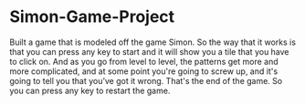# Simon-Game-Project

Built a game that is modeled off the game Simon.
So the way that it works is that you can press any key to start and it will show you a tile that you have to click on.
And as you go from level to level, the patterns get more and more complicated, and at some point you're going to screw up, and it's going to tell you that you’ve got it wrong. That's the end of the game. So you can press any key to restart the game.

